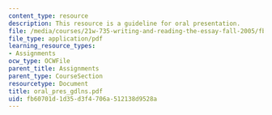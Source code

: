 ```yaml
---
content_type: resource
description: This resource is a guideline for oral presentation.
file: /media/courses/21w-735-writing-and-reading-the-essay-fall-2005/fb60701d1d35d3f4706a512138d9528a_oral_pres_gdlns.pdf
file_type: application/pdf
learning_resource_types:
- Assignments
ocw_type: OCWFile
parent_title: Assignments
parent_type: CourseSection
resourcetype: Document
title: oral_pres_gdlns.pdf
uid: fb60701d-1d35-d3f4-706a-512138d9528a
---
```

